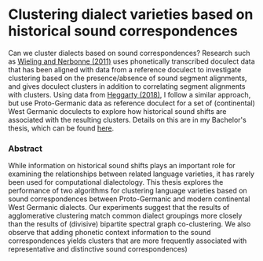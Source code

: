# Clustering dialect varieties based on historical sound correspondences

Can we cluster dialects based on sound correspondences?
Research such as [Wieling and Nerbonne (2011)](https://hal.archives-ouvertes.fr/hal-00730283/document)
uses phonetically transcribed doculect data that has been aligned with data from a reference doculect
to investigate clustering based on the presence/absence of sound segment alignments,
and gives doculect clusters in addition to correlating segment alignments with clusters.
Using data from [Heggarty (2018)](https://soundcomparisons.com/#/en/Germanic/),
I follow a similar approach, but use Proto-Germanic data as reference doculect
for a set of (continental) West Germanic doculects
to explore how historical sound shifts are associated with the resulting clusters.
Details on this are in my Bachelor's thesis, which can be found [here](https://github.com/verenablaschke/dialect-clustering/blob/master/doc/Verena-Blaschke_BA-Thesis.pdf).

### Abstract

While information on historical sound shifts
plays an important role for examining
the relationships between related language varieties,
it has rarely been used for computational dialectology.
This thesis explores the performance of two algorithms
for clustering language varieties
based on sound correspondences between Proto-Germanic
and modern continental West Germanic dialects.
Our experiments suggest that the results of agglomerative clustering
match common dialect groupings more closely
than the results of (divisive) bipartite spectral graph co-clustering.
We also observe that adding phonetic context information
to the sound correspondences yields clusters
that are more frequently associated with representative and distinctive
sound correspondences)
